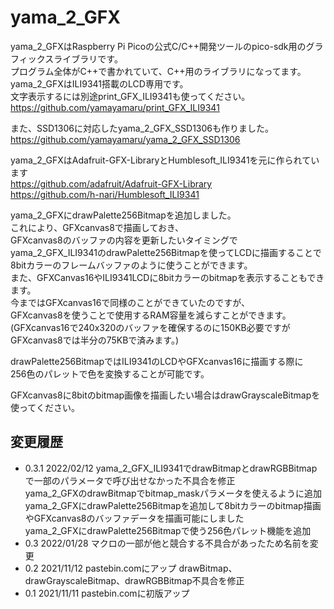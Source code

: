# yama_2_GFX

yama_2_GFXはRaspberry Pi Picoの公式C/C++開発ツールのpico-sdk用のグラフィックスライブラリです。  
プログラム全体がC++で書かれていて、C++用のライブラリになってます。  
yama_2_GFXはILI9341搭載のLCD専用です。  
文字表示するには別途print_GFX_ILI9341も使ってください。  
<https://github.com/yamayamaru/print_GFX_ILI9341>  
  
また、SSD1306に対応したyama_2_GFX_SSD1306も作りました。  
<https://github.com/yamayamaru/yama_2_GFX_SSD1306>  

  
yama_2_GFXはAdafruit-GFX-LibraryとHumblesoft_ILI9341を元に作られています  
    <https://github.com/adafruit/Adafruit-GFX-Library>  
    <https://github.com/h-nari/Humblesoft_ILI9341>  
  

yama_2_GFXにdrawPalette256Bitmapを追加しました。  
これにより、GFXcanvas8で描画しておき、  
GFXcanvas8のバッファの内容を更新したいタイミングで  
yama_2_GFX_ILI9341のdrawPalette256Bitmapを使ってLCDに描画することで  
8bitカラーのフレームバッファのように使うことができます。  
また、GFXCanvas16やILI9341LCDに8bitカラーのbitmapを表示することもできます。  
今まではGFXcanvas16で同様のことができていたのですが、  
GFXcanvas8を使うことで使用するRAM容量を減らすことができます。  
(GFXcanvas16で240x320のバッファを確保するのに150KB必要ですが  
GFXcanvas8では半分の75KBで済みます。)  
  
drawPalette256BitmapではILI9341のLCDやGFXcanvas16に描画する際に  
256色のパレットで色を変換することが可能です。  
  
GFXcanvas8に8bitのbitmap画像を描画したい場合はdrawGrayscaleBitmapを使ってください。


## 変更履歴
* 0.3.1 2022/02/12  yama_2_GFX_ILI9341でdrawBitmapとdrawRGBBitmapで一部のパラメータで呼び出せなかった不具合を修正  
yama_2_GFXのdrawBitmapでbitmap_maskパラメータを使えるように追加  
yama_2_GFXにdrawPalette256Bitmapを追加して8bitカラーのbitmap描画やGFXcanvas8のバッファデータを描画可能にしました  
yama_2_GFXにdrawPalette256Bitmapで使う256色パレット機能を追加  
* 0.3    2022/01/28 マクロの一部が他と競合する不具合があったため名前を変更  
* 0.2    2021/11/12 pastebin.comにアップ drawBitmap、drawGrayscaleBitmap、drawRGBBitmap不具合を修正  
* 0.1    2021/11/11 pastebin.comに初版アップ  
